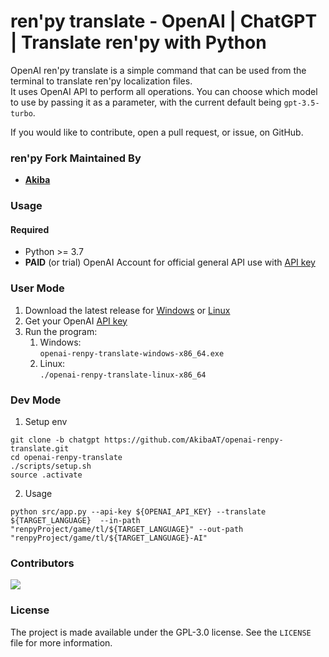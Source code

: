 # ren'py translate - OpenAI | ChatGPT | Translate ren'py with Python

OpenAI ren'py translate is a simple command that can be used from the terminal to translate ren'py localization files.  
It uses OpenAI API to perform all operations. You can choose which model to use by passing it as a parameter, with
the current default being `gpt-3.5-turbo`.

If you would like to contribute, open a pull request, or issue, on GitHub.

### ren'py Fork Maintained By

- **[Akiba](https://github.com/AkibaAT)**

### Usage

#### Required

- Python >= 3.7
- **PAID** (or trial) OpenAI Account for official general API use with [API key](https://platform.openai.com/account/api-keys)  

### User Mode

1. Download the latest release for
[Windows](https://github.com/AkibaAT/openai-renpy-translate/releases/latest/download/openai-renpy-translate-windows-x86_64.exe)
or [Linux](https://github.com/AkibaAT/openai-renpy-translate/releases/latest/download/openai-renpy-translate-linux-x86_64)
2. Get your OpenAI [API key](https://platform.openai.com/account/api-keys)
3. Run the program:  
   1. Windows:  
   `openai-renpy-translate-windows-x86_64.exe`
   2. Linux:  
   `./openai-renpy-translate-linux-x86_64`

### Dev Mode

1. Setup env

```
git clone -b chatgpt https://github.com/AkibaAT/openai-renpy-translate.git
cd openai-renpy-translate
./scripts/setup.sh
source .activate
```

2. Usage

`python src/app.py --api-key ${OPENAI_API_KEY} --translate ${TARGET_LANGUAGE} 
--in-path "renpyProject/game/tl/${TARGET_LANGUAGE}" --out-path "renpyProject/game/tl/${TARGET_LANGUAGE}-AI"`

### Contributors

<a href="https://github.com/AkibaAT/openai-renpy-translate/graphs/contributors"> <img src="https://contrib.rocks/image?repo=AkibaAT/openai-renpy-translate" /> </a>

### License

The project is made available under the GPL-3.0 license. See the `LICENSE` file for more information.
